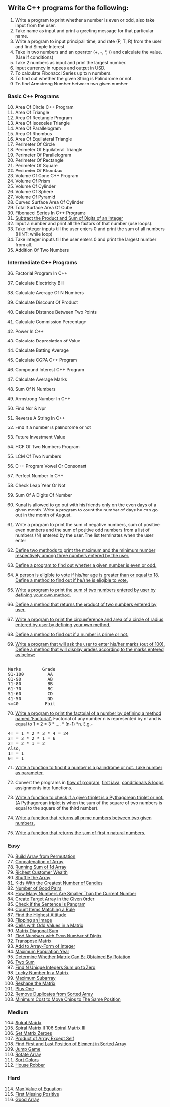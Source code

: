 ## Write C++ programs for the following:

1. Write a program to print whether a number is even or odd, also take
input from the user.
2. Take name as input and print a greeting message for that particular name.
3. Write a program to input principal, time, and rate (P, T, R) from the user and
find Simple Interest.
4. Take in two numbers and an operator (+, -, *, /) and calculate the value.
(Use if conditions)
5. Take 2 numbers as input and print the largest number.
6. Input currency in rupees and output in USD.
7. To calculate Fibonacci Series up to n numbers.
8. To find out whether the given String is Palindrome or not.
9. To find Armstrong Number between two given number.

### Basic C++ Programs
10. Area Of Circle C++ Program
11. Area Of Triangle
12. Area Of Rectangle Program 
13. Area Of Isosceles Triangle 
14. Area Of Parallelogram
15. Area Of Rhombus
16. Area Of Equilateral Triangle
17. Perimeter Of Circle
18. Perimeter Of Equilateral Triangle
19. Perimeter Of Parallelogram
20. Perimeter Of Rectangle
21. Perimeter Of Square
22. Perimeter Of Rhombus
23. Volume Of Cone C++ Program
24. Volume Of Prism
25. Volume Of Cylinder
26. Volume Of Sphere
27. Volume Of Pyramid
28. Curved Surface Area Of Cylinder
29. Total Surface Area Of Cube
30. Fibonacci Series In C++ Programs
31. [Subtract the Product and Sum of Digits of an Integer](https://leetcode.com/problems/subtract-the-product-and-sum-of-digits-of-an-integer/)
32. Input a number and print all the factors of that number (use loops).
33. Take integer inputs till the user enters 0 and print the sum of all numbers
(HINT: while loop)
34. Take integer inputs till the user enters 0 and print the largest number from
all.
35. Addition Of Two Numbers

### Intermediate C++ Programs
36. Factorial Program In C++
37. Calculate Electricity Bill
38. Calculate Average Of N Numbers
39. Calculate Discount Of Product
40. Calculate Distance Between Two Points 
41. Calculate Commission Percentage
42. Power In C++
43. Calculate Depreciation of Value
44. Calculate Batting Average
45. Calculate CGPA C++ Program
46. Compound Interest C++ Program
47. Calculate Average Marks
48. Sum Of N Numbers
49. Armstrong Number In C++
50. Find Ncr & Npr
51. Reverse A String In C++
52. Find if a number is palindrome or not 
53. Future Investment Value
54. HCF Of Two Numbers Program
55. LCM Of Two Numbers
56. C++ Program Vowel Or Consonant 
57. Perfect Number In C++
58. Check Leap Year Or Not
59. Sum Of A Digits Of Number
60. Kunal is allowed to go out with his friends only on the even days of a given month. Write a program to count the number of days he can go out in the month of August.
61. Write a program to print the sum of negative numbers, sum of positive even numbers and the sum of positive odd numbers from a list of numbers (N) entered by the user. The list terminates when the user enter

62. [Define two methods to print the maximum and the minimum number respectively among three numbers entered by the user.](https://www.java67.com/2019/05/how-to-find-largest-and-smallest-of-three-numbers-in-java.html)

63. [Define a program to find out whether a given number is even or odd.](https://www.geeksforgeeks.org/java-program-to-check-if-a-given-integer-is-odd-or-even/)

64. [A person is eligible to vote if his/her age is greater than or equal to 18. Define a method to find out if he/she is eligible to vote.](https://www.efaculty.in/java-programs/voting-age-program-in-java/)

65. [Write a program to print the sum of two numbers entered by user by defining your own method.](https://code4coding.com/addition-of-two-numbers-in-java-using-method/)

66. [Define a method that returns the product of two numbers entered by user.](https://code4coding.com/java-program-to-multiply-two-numbers-using-method/)

67. [Write a program to print the circumference and area of a circle of radius entered by user by defining your own method.](https://beginnersbook.com/2014/01/java-program-to-calculate-area-and-circumference-of-circle/)

68. [Define a method to find out if a number is prime or not.](https://www.geeksforgeeks.org/java-program-to-check-if-a-number-is-prime-or-not/)

69. [Write a program that will ask the user to enter his/her marks (out of 100). Define a method that will display grades according to the marks entered as below:](https://www.techcrashcourse.com/2017/02/java-program-to-calculate-grade-of-students.html) <br/>
<pre> 
Marks        Grade 
91-100         AA 
81-90          AB 
71-80          BB 
61-70          BC 
51-60          CD 
41-50          DD 
<=40          Fail 
</pre>

70. [Write a program to print the factorial of a number by defining a method named 'Factorial'.](https://www.javatpoint.com/factorial-program-in-java)
Factorial of any number n is represented by n! and is equal to 1 * 2 * 3 * .... * (n-1) *n. E.g.- <br/>
<pre>
4! = 1 * 2 * 3 * 4 = 24 
3! = 3 * 2 * 1 = 6 
2! = 2 * 1 = 2 
Also, 
1! = 1 
0! = 1
</pre>

71. [Write a function to find if a number is a palindrome or not. Take number as parameter.](https://www.geeksforgeeks.org/check-if-a-number-is-palindrome/)

72. Convert the programs in [flow of program](01-flow-of-program.md), [first java](02-first-java.md), [conditionals & loops](03-conditionals-loops.md) assignments into functions.

73. [Write a function to check if a given triplet is a Pythagorean triplet or not.](https://www.geeksforgeeks.org/find-pythagorean-triplet-in-an-unsorted-array/) (A Pythagorean triplet is when the sum of the square of two numbers is equal to the square of the third number).

74. [Write a function that returns all prime numbers between two given numbers.](https://www.geeksforgeeks.org/program-to-find-prime-numbers-between-given-interval/)

75. [Write a function that returns the sum of first n natural numbers.](https://www.geeksforgeeks.org/program-find-sum-first-n-natural-numbers/)

### Easy
76. [Build Array from Permutation](https://leetcode.com/problems/build-array-from-permutation/)
77. [Concatenation of Array](https://leetcode.com/problems/concatenation-of-array/)
78. [Running Sum of 1d Array](https://leetcode.com/problems/running-sum-of-1d-array/)
79. [Richest Customer Wealth](https://leetcode.com/problems/richest-customer-wealth/)
80. [Shuffle the Array](https://leetcode.com/problems/shuffle-the-array/)
81. [Kids With the Greatest Number of Candies](https://leetcode.com/problems/kids-with-the-greatest-number-of-candies/)
82. [Number of Good Pairs](https://leetcode.com/problems/number-of-good-pairs/)
83. [How Many Numbers Are Smaller Than the Current Number](https://leetcode.com/problems/how-many-numbers-are-smaller-than-the-current-number/)
84. [Create Target Array in the Given Order](https://leetcode.com/problems/create-target-array-in-the-given-order/)
85. [Check if the Sentence Is Pangram](https://leetcode.com/problems/check-if-the-sentence-is-pangram/)
86. [Count Items Matching a Rule](https://leetcode.com/problems/count-items-matching-a-rule/)
87. [Find the Highest Altitude](https://leetcode.com/problems/find-the-highest-altitude/)
88. [Flipping an Image](https://leetcode.com/problems/flipping-an-image/)
89. [Cells with Odd Values in a Matrix](https://leetcode.com/problems/cells-with-odd-values-in-a-matrix/)
90. [Matrix Diagonal Sum](https://leetcode.com/problems/matrix-diagonal-sum/)
91. [Find Numbers with Even Number of Digits](https://leetcode.com/problems/find-numbers-with-even-number-of-digits/)
92. [Transpose Matrix](https://leetcode.com/problems/transpose-matrix/)
93. [Add to Array-Form of Integer](https://leetcode.com/problems/add-to-array-form-of-integer/)
94. [Maximum Population Year](https://leetcode.com/problems/maximum-population-year/)
95. [Determine Whether Matrix Can Be Obtained By Rotation](https://leetcode.com/problems/determine-whether-matrix-can-be-obtained-by-rotation/)
96. [Two Sum](https://leetcode.com/problems/two-sum/)
97. [Find N Unique Integers Sum up to Zero](https://leetcode.com/problems/find-n-unique-integers-sum-up-to-zero/)
98. [Lucky Number In a Matrix](https://leetcode.com/problems/lucky-numbers-in-a-matrix/)
99. [Maximum Subarray](https://leetcode.com/problems/maximum-subarray/)
100. [Reshape the Matrix](https://leetcode.com/problems/reshape-the-matrix/)
101. [Plus One](https://leetcode.com/problems/plus-one/)
102. [Remove Duplicates from Sorted Array](https://leetcode.com/problems/remove-duplicates-from-sorted-array/)
103. [Minimum Cost to Move Chips to The Same Position](https://leetcode.com/problems/minimum-cost-to-move-chips-to-the-same-position/)

### Medium
104. [Spiral Matrix](https://leetcode.com/problems/spiral-matrix/)
105. [Spiral Matrix II](https://leetcode.com/problems/spiral-matrix-ii/)
106 [Spiral Matrix III](https://leetcode.com/problems/spiral-matrix-iii/)
107. [Set Matrix Zeroes](https://leetcode.com/problems/set-matrix-zeroes/)
108. [Product of Array Except Self](https://leetcode.com/problems/product-of-array-except-self/)
109. [Find First and Last Position of Element in Sorted Array](https://leetcode.com/problems/find-first-and-last-position-of-element-in-sorted-array/)
110. [Jump Game](https://leetcode.com/problems/jump-game/)
111. [Rotate Array](https://leetcode.com/problems/rotate-array/)
112. [Sort Colors](https://leetcode.com/problems/sort-colors/)
113. [House Robber](https://leetcode.com/problems/house-robber/)

### Hard
114. [Max Value of Equation](https://leetcode.com/problems/max-value-of-equation/)
115. [First Missing Positive](https://leetcode.com/problems/first-missing-positive/)
116. [Good Array](https://leetcode.com/problems/check-if-it-is-a-good-array/)